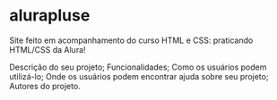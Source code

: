 # alurapluse
Site feito em acompanhamento do curso HTML e CSS: praticando HTML/CSS da Alura!

Descrição do seu projeto;
Funcionalidades;
Como os usuários podem utilizá-lo;
Onde os usuários podem encontrar ajuda sobre seu projeto;
Autores do projeto.

